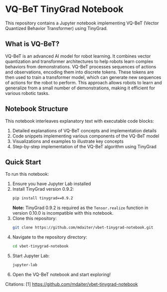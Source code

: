 # VQ-BeT TinyGrad Notebook

This repository contains a Jupyter notebook implementing VQ-BeT (Vector Quantized Behavior Transformer) using TinyGrad.

## What is VQ-BeT?

VQ-BeT is an advanced AI model for robot learning. It combines vector quantization and transformer architectures to help robots learn complex behaviors from demonstrations. VQ-BeT processes sequences of actions and observations, encoding them into discrete tokens. These tokens are then used to train a transformer model, which can generate new sequences of actions for the robot to perform. This approach allows robots to learn and generalize from a small number of demonstrations, making it efficient for various robotic tasks.

## Notebook Structure

This notebook interleaves explanatory text with executable code blocks:

1. Detailed explanations of VQ-BeT concepts and implementation details
2. Code snippets implementing various components of the VQ-BeT model
3. Visualizations and examples to illustrate key concepts
4. Step-by-step implementation of the VQ-BeT algorithm using TinyGrad

## Quick Start

To run this notebook:

1. Ensure you have Jupyter Lab installed
2. Install TinyGrad version 0.9.2:
   ```bash
   pip install tinygrad==0.9.2
   ```
   **Note:** TinyGrad 0.9.2 is required as the `Tensor.realize` function in version 0.10.0 is incompatible with this notebook.
3. Clone this repository:
   ```bash
   git clone https://github.com/mdaiter/vbet-tinygrad-notebook.git
   ```
4. Navigate to the repository directory:
   ```bash
   cd vbet-tinygrad-notebook
   ```
5. Start Jupyter Lab:
   ```bash
   jupyter-lab
   ```
6. Open the VQ-BeT notebook and start exploring!

Citations:
[1] https://github.com/mdaiter/vbet-tinygrad-notebook
